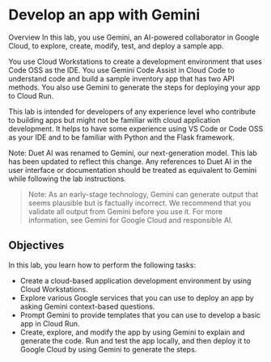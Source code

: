 # Develop an app with Gemini

Overview
In this lab, you use Gemini, an AI-powered collaborator in Google Cloud, to explore, create, modify, test, and deploy a sample app.

You use Cloud Workstations to create a development environment that uses Code OSS as the IDE. You use Gemini Code Assist in Cloud Code to understand code and build a sample inventory app that has two API methods. You also use Gemini to generate the steps for deploying your app to Cloud Run.

This lab is intended for developers of any experience level who contribute to building apps but might not be familiar with cloud application development. It helps to have some experience using VS Code or Code OSS as your IDE and to be familiar with Python and the Flask framework.

Note: Duet AI was renamed to Gemini, our next-generation model. This lab has been updated to reflect this change. Any references to Duet AI in the user interface or documentation should be treated as equivalent to Gemini while following the lab instructions.

> Note: As an early-stage technology, Gemini can generate output that seems plausible but is factually incorrect. We recommend that you validate all output from Gemini before you use it. For more information, see Gemini for Google Cloud and responsible AI.


## Objectives
In this lab, you learn how to perform the following tasks:

* Create a cloud-based application development environment by using Cloud Workstations.
* Explore various Google services that you can use to deploy an app by asking Gemini context-based questions.
* Prompt Gemini to provide templates that you can use to develop a basic app in Cloud Run.
* Create, explore, and modify the app by using Gemini to explain and generate the code.
Run and test the app locally, and then deploy it to Google Cloud by using Gemini to generate the steps.
